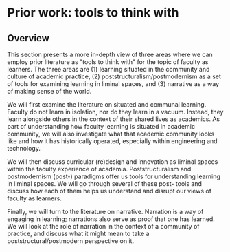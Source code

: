 Prior work: tools to think with
==================================

Overview
------------

This section presents a more in-depth view of three areas where we can employ prior literature as "tools to think with" for the topic of faculty as learners. The three areas are (1) learning situated in the community and culture of academic practice, (2) poststructuralism/postmodernism as a set of tools for examining learning in liminal spaces, and (3) narrative as a way of making sense of the world.

We will first examine the literature on situated and communal learning. Faculty do not learn in isolation, nor do they learn in a vacuum. Instead, they learn alongside others in the context of their shared lives as academics. As part of understanding how faculty learning is situated in academic community, we will also investigate what that academic community looks like and how it has historically operated, especially within engineering and technology.

We will then discuss curricular (re)design and innovation as liminal spaces within the faculty experience of academia. Poststructuralism and postmodernism (post-) paradigms offer us tools for understanding learning in liminal spaces. We will go through several of these post- tools and discuss how each of them helps us understand and disrupt our views of faculty as learners.

Finally, we will turn to the literature on narrative. Narration is a way of engaging in learning; narrations also serve as proof that one has learned. We will look at the role of narration in the context of a community of practice, and discuss what it might mean to take a poststructural/postmodern perspective on it.
